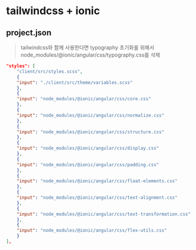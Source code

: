 # tailwindcss + ionic

## project.json

> tailwindcss와 함께 사용한다면 typography 초기화를 위해서 node_modules/@ionic/angular/css/typography.css를 삭제

```json
"styles": [
    "client/src/styles.scss",
    {
    "input": "./client/src/theme/variables.scss"
    },
    {
    "input": "node_modules/@ionic/angular/css/core.css"
    },
    {
    "input": "node_modules/@ionic/angular/css/normalize.css"
    },
    {
    "input": "node_modules/@ionic/angular/css/structure.css"
    },
    {
    "input": "node_modules/@ionic/angular/css/display.css"
    },
    {
    "input": "node_modules/@ionic/angular/css/padding.css"
    },
    {
    "input": "node_modules/@ionic/angular/css/float-elements.css"
    },
    {
    "input": "node_modules/@ionic/angular/css/text-alignment.css"
    },
    {
    "input": "node_modules/@ionic/angular/css/text-transformation.css"
    },
    {
    "input": "node_modules/@ionic/angular/css/flex-utils.css"
    }
],
```
